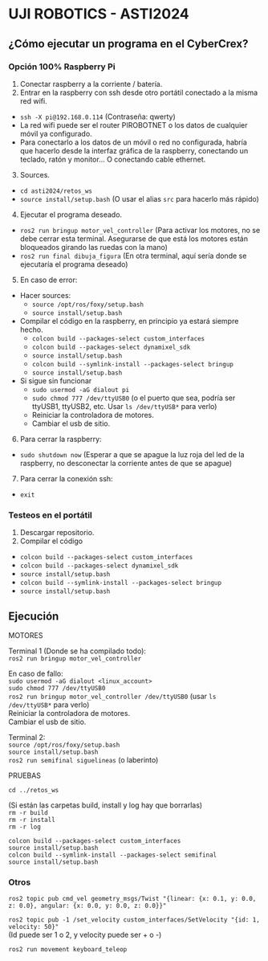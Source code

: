 # UJI ROBOTICS - ASTI2024


## ¿Cómo ejecutar un programa en el CyberCrex?

### Opción 100% Raspberry Pi

1. Conectar raspberry a la corriente / batería.
2. Entrar en la raspberry con ssh desde otro portátil conectado a la misma red wifi.
  - `ssh -X pi@192.168.0.114` (Contraseña: qwerty)
  - La red wifi puede ser el router PIROBOTNET o los datos de cualquier móvil ya configurado.
  - Para conectarlo a los datos de un móvil o red no configurada, habría que hacerlo desde la interfaz gráfica de la raspberry, conectando un teclado, ratón y monitor... O conectando cable ethernet.

3. Sources.
  - `cd asti2024/retos_ws`
  - `source install/setup.bash`  (O usar el alias `src` para hacerlo más rápido)

4. Ejecutar el programa deseado.
  - `ros2 run bringup motor_vel_controller`     (Para activar los motores, no se debe cerrar esta terminal. Asegurarse de que está los motores están bloqueados girando las ruedas con la mano)
  - `ros2 run final dibuja_figura`  (En otra terminal, aquí sería donde se ejecutaría el programa deseado)

5. En caso de error:
  - Hacer sources:
    - `source /opt/ros/foxy/setup.bash`
    - `source install/setup.bash`
  - Compilar el código en la raspberry, en principio ya estará siempre hecho.
    - `colcon build --packages-select custom_interfaces`
    - `colcon build --packages-select dynamixel_sdk`
    - `source install/setup.bash`
    - `colcon build --symlink-install --packages-select bringup`
    - `source install/setup.bash`
  - Si sigue sin funcionar
    - `sudo usermod -aG dialout pi`
    - `sudo chmod 777 /dev/ttyUSB0`  (o el puerto que sea, podría ser ttyUSB1, ttyUSB2, etc. Usar `ls /dev/ttyUSB*` para verlo)
    - Reiniciar la controladora de motores.
    - Cambiar el usb de sitio.

6. Para cerrar la raspberry:
  - `sudo shutdown now`  (Esperar a que se apague la luz roja del led de la raspberry, no desconectar la corriente antes de que se apague)

7. Para cerrar la conexión ssh:
  - `exit`


### Testeos en el portátil

1. Descargar repositorio.
2. Compilar el código
  - `colcon build --packages-select custom_interfaces`
  - `colcon build --packages-select dynamixel_sdk`
  - `source install/setup.bash`
  - `colcon build --symlink-install --packages-select bringup`
  - `source install/setup.bash`


## Ejecución

MOTORES

Terminal 1 (Donde se ha compilado todo):  
`ros2 run bringup motor_vel_controller`

En caso de fallo:  
`sudo usermod -aG dialout <linux_account>`  
`sudo chmod 777 /dev/ttyUSB0`  
`ros2 run bringup motor_vel_controller /dev/ttyUSB0`   (usar `ls /dev/ttyUSB*` para verlo)  
Reiniciar la controladora de motores.  
Cambiar el usb de sitio.

Terminal 2:   
`source /opt/ros/foxy/setup.bash`  
`source install/setup.bash`  
`ros2 run semifinal siguelineas`  (o laberinto)




PRUEBAS

`cd ../retos_ws`

(Si están las carpetas build, install y log hay que borrarlas)  
`rm -r build`  
`rm -r install`  
`rm -r log`  

`colcon build --packages-select custom_interfaces`  
`source install/setup.bash`  
`colcon build --symlink-install --packages-select semifinal`  
`source install/setup.bash`





### Otros

`ros2 topic pub cmd_vel geometry_msgs/Twist "{linear: {x: 0.1, y: 0.0, z: 0.0}, angular: {x: 0.0, y: 0.0, z: 0.0}}"`

`ros2 topic pub -1 /set_velocity custom_interfaces/SetVelocity "{id: 1, velocity: 50}"`  
(Id puede ser 1 o 2, y velocity puede ser + o -)

`ros2 run movement keyboard_teleop`

